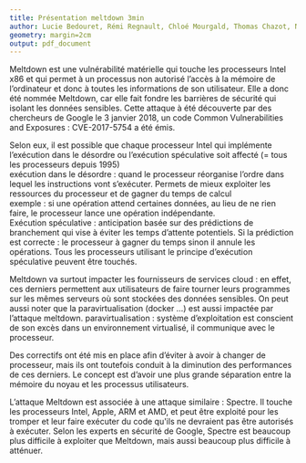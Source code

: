 ```yaml
---
title: Présentation meltdown 3min
author: Lucie Bedouret, Rémi Regnault, Chloé Mourgald, Thomas Chazot, Nathan Verdier
geometry: margin=2cm
output: pdf_document
---
```


Meltdown est une vulnérabilité matérielle qui touche les processeurs Intel x86 et qui permet à un processus non autorisé l’accès à la mémoire de l’ordinateur et donc à toutes les informations de son utilisateur.
Elle a donc été nommée Meltdown, car elle fait fondre les barrières de sécurité qui isolant les données sensibles.
Cette attaque à été découverte par des chercheurs de Google le 3 janvier 2018, un code Common Vulnerabilities and Exposures : CVE-2017-5754 a été émis.

Selon eux, il est possible que chaque processeur Intel qui implémente l’exécution dans le désordre ou l’exécution spéculative soit affecté (= tous les processeurs depuis 1995)  
exécution dans le désordre : quand le processeur réorganise l’ordre dans lequel les instructions vont s’exécuter. Permets de mieux exploiter les ressources du processeur et de gagner du temps de calcul  
exemple : si une opération attend certaines données, au lieu de ne rien faire, le processeur lance une opération indépendante.  
Exécution spéculative : anticipation basée sur des prédictions de branchement qui vise à éviter les temps d’attente potentiels. Si la prédiction est correcte : le processeur à gagner du temps sinon il annule les opérations. Tous les processeurs utilisant le principe d’exécution spéculative peuvent être touchés.

Meltdown va surtout impacter les fournisseurs de services cloud : en effet, ces derniers permettent aux utilisateurs de faire tourner leurs programmes sur les mêmes serveurs où sont stockées des données sensibles.
On peut aussi noter que la paravirtualisation (docker …) est aussi impactée par l’attaque meltdown. 
paravirtualisation : système d’exploitation est conscient de son excès dans un environnement virtualisé, il communique avec le processeur.

Des correctifs ont été mis en place afin d’éviter à avoir à changer de processeur, mais ils ont toutefois conduit à la diminution des performances de ces derniers. Le concept est d’avoir une plus grande séparation entre la mémoire du noyau et les processus utilisateurs.
 

L’attaque Meltdown est associée à une attaque similaire : Spectre. Il touche les processeurs Intel, Apple, ARM et AMD, et peut être exploité pour les tromper et leur faire exécuter du code qu'ils ne devraient pas être autorisés à exécuter. Selon les experts en sécurité de Google, Spectre est beaucoup plus difficile à exploiter que Meltdown, mais aussi beaucoup plus difficile à atténuer.

